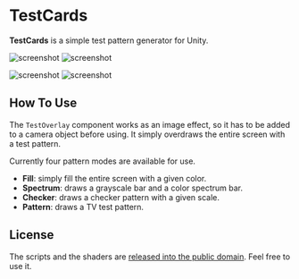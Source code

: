 TestCards
=========

**TestCards** is a simple test pattern generator for Unity.

![screenshot](http://i.imgur.com/NvPD8N2.png)
![screenshot](http://i.imgur.com/8P1LkKu.png)

![screenshot](http://i.imgur.com/B8Per7Q.png)
![screenshot](http://i.imgur.com/5Kucyfi.png)

How To Use
----------

The `TestOverlay` component works as an image effect, so it has to be added to
a camera object before using. It simply overdraws the entire screen with a test
pattern.

Currently four pattern modes are available for use.

- **Fill**: simply fill the entire screen with a given color.
- **Spectrum**: draws a grayscale bar and a color spectrum bar.
- **Checker**: draws a checker pattern with a given scale.
- **Pattern**: draws a TV test pattern.

License
-------

The scripts and the shaders are [released into the public domain][Unlicense].
Feel free to use it.

[Unlicense]: http://unlicense.org/
